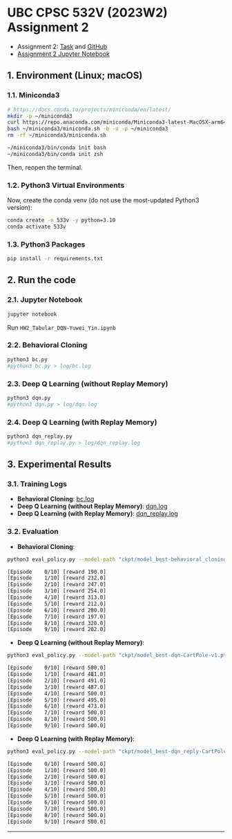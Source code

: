 # UBC CPSC 532V (2023W2) Assignment 2

- Assignment 2: [Task](./hw2_Tabular_DQN.ipynb) and [GitHub](https://github.com/UBCMOCCA/CPSC533V_2023W2/tree/main/A2)
- [Assignment 2 Jupyter Notebook](./hw2_Tabular_DQN-Yuwei_Yin.ipynb)

## 1. Environment (Linux; macOS)

### 1.1. Miniconda3

```bash
# https://docs.conda.io/projects/miniconda/en/latest/
mkdir -p ~/miniconda3
curl https://repo.anaconda.com/miniconda/Miniconda3-latest-MacOSX-arm64.sh -o ~/miniconda3/miniconda.sh
bash ~/miniconda3/miniconda.sh -b -u -p ~/miniconda3
rm -rf ~/miniconda3/miniconda.sh

~/miniconda3/bin/conda init bash
~/miniconda3/bin/conda init zsh
```

Then, reopen the terminal.

### 1.2. Python3 Virtual Environments

Now, create the conda venv (do not use the most-updated Python3 version):

```bash
conda create -n 533v -y python=3.10
conda activate 533v
```

### 1.3. Python3 Packages

```bash
pip install -r requirements.txt
```

## 2. Run the code

### 2.1. Jupyter Notebook

```bash
jupyter notebook
```

Run `HW2_Tabular_DQN-Yuwei_Yin.ipynb`

### 2.2. Behavioral Cloning

```bash
python3 bc.py
#python3 bc.py > log/bc.log
```

### 2.3. Deep Q Learning (without Replay Memory)

```bash
python3 dqn.py
#python3 dqn.py > log/dqn.log
```

### 2.4. Deep Q Learning (with Replay Memory)

```bash
python3 dqn_replay.py
#python3 dqn_replay.py > log/dqn_replay.log
```

## 3. Experimental Results

### 3.1. Training Logs

- **Behavioral Cloning**: [bc.log](./log/bc.log)
- **Deep Q Learning (without Replay Memory)**: [dqn.log](./log/dqn.log)
- **Deep Q Learning (with Replay Memory)**: [dqn_replay.log](./log/dqn_replay.log)

### 3.2. Evaluation

- **Behavioral Cloning**:
```bash
python3 eval_policy.py --model-path "ckpt/model_best-behavioral_cloning-CartPole-v1.pt" --env "CartPole-v1"
```
```txt
[Episode    0/10] [reward 190.0]
[Episode    1/10] [reward 232.0]
[Episode    2/10] [reward 247.0]
[Episode    3/10] [reward 254.0]
[Episode    4/10] [reward 313.0]
[Episode    5/10] [reward 212.0]
[Episode    6/10] [reward 280.0]
[Episode    7/10] [reward 197.0]
[Episode    8/10] [reward 320.0]
[Episode    9/10] [reward 202.0]
```

- **Deep Q Learning (without Replay Memory)**:
```bash
python3 eval_policy.py --model-path "ckpt/model_best-dqn-CartPole-v1.pt" --env "CartPole-v1"
```
```txt
[Episode    0/10] [reward 500.0]
[Episode    1/10] [reward 481.0]
[Episode    2/10] [reward 491.0]
[Episode    3/10] [reward 487.0]
[Episode    4/10] [reward 500.0]
[Episode    5/10] [reward 495.0]
[Episode    6/10] [reward 473.0]
[Episode    7/10] [reward 500.0]
[Episode    8/10] [reward 500.0]
[Episode    9/10] [reward 500.0]
```

- **Deep Q Learning (with Replay Memory)**:
```bash
python3 eval_policy.py --model-path "ckpt/model_best-dqn_reply-CartPole-v1.pt" --env "CartPole-v1"
```
```txt
[Episode    0/10] [reward 500.0]
[Episode    1/10] [reward 500.0]
[Episode    2/10] [reward 500.0]
[Episode    3/10] [reward 500.0]
[Episode    4/10] [reward 500.0]
[Episode    5/10] [reward 500.0]
[Episode    6/10] [reward 500.0]
[Episode    7/10] [reward 500.0]
[Episode    8/10] [reward 500.0]
[Episode    9/10] [reward 500.0]
```

---
